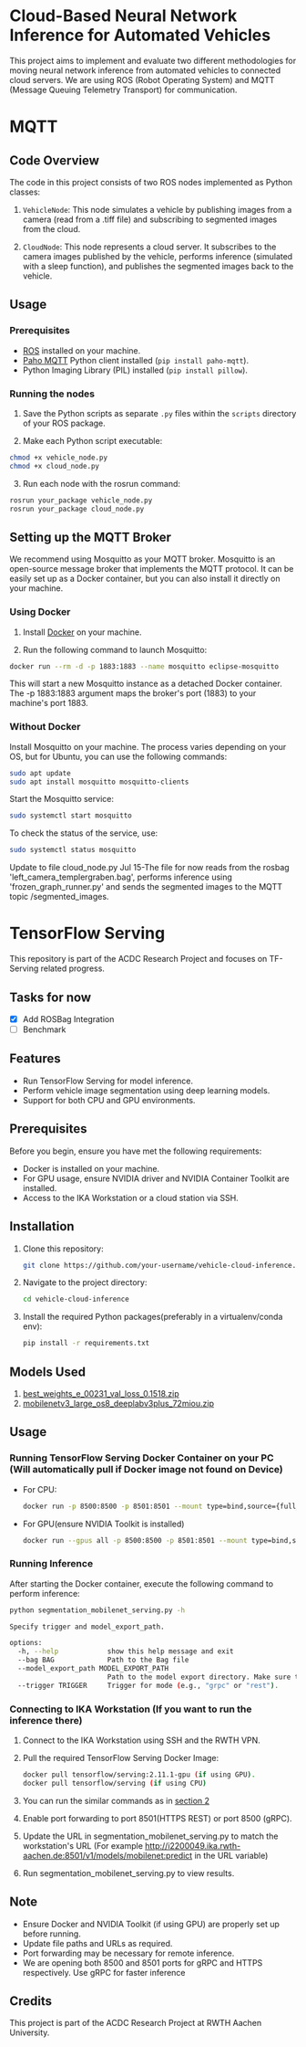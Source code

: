 # Cloud-Based Neural Network Inference for Automated Vehicles

This project aims to implement and evaluate two different methodologies for moving neural network inference from automated vehicles to connected cloud servers. We are using ROS (Robot Operating System) and MQTT (Message Queuing Telemetry Transport) for communication.

# MQTT
## Code Overview

The code in this project consists of two ROS nodes implemented as Python classes:

1. `VehicleNode`: This node simulates a vehicle by publishing images from a camera (read from a .tiff file) and subscribing to segmented images from the cloud.

2. `CloudNode`: This node represents a cloud server. It subscribes to the camera images published by the vehicle, performs inference (simulated with a sleep function), and publishes the segmented images back to the vehicle.

## Usage

### Prerequisites

- [ROS](http://wiki.ros.org/ROS/Installation) installed on your machine.
- [Paho MQTT](https://pypi.org/project/paho-mqtt/) Python client installed (`pip install paho-mqtt`).
- Python Imaging Library (PIL) installed (`pip install pillow`).

### Running the nodes

1. Save the Python scripts as separate `.py` files within the `scripts` directory of your ROS package.

2. Make each Python script executable:

```bash
chmod +x vehicle_node.py
chmod +x cloud_node.py
```

3. Run each node with the rosrun command:
```bash
rosrun your_package vehicle_node.py
rosrun your_package cloud_node.py
```

## Setting up the MQTT Broker

We recommend using Mosquitto as your MQTT broker. Mosquitto is an open-source message broker that implements the MQTT protocol. It can be easily set up as a Docker container, but you can also install it directly on your machine.

### Using Docker

1. Install [Docker](https://docs.docker.com/get-docker/) on your machine.

2. Run the following command to launch Mosquitto:

```bash
docker run --rm -d -p 1883:1883 --name mosquitto eclipse-mosquitto
```
This will start a new Mosquitto instance as a detached Docker container. The -p 1883:1883 argument maps the broker's port (1883) to your machine's port 1883.

### Without Docker
Install Mosquitto on your machine. The process varies depending on your OS, but for Ubuntu, you can use the following commands:

```bash
sudo apt update
sudo apt install mosquitto mosquitto-clients
```
Start the Mosquitto service:

```bash
sudo systemctl start mosquitto
```
To check the status of the service, use:
```bash
sudo systemctl status mosquitto
```

Update to file cloud_node.py Jul 15-The file for now reads from the rosbag 'left_camera_templergraben.bag', performs inference using 'frozen_graph_runner.py' and sends the segmented images to the MQTT topic /segmented_images. 


# TensorFlow Serving

This repository is part of the ACDC Research Project and focuses on TF-Serving related progress.

## Tasks for now

- [X] Add ROSBag Integration
- [ ] Benchmark
## Features

- Run TensorFlow Serving for model inference.
- Perform vehicle image segmentation using deep learning models.
- Support for both CPU and GPU environments.

## Prerequisites

Before you begin, ensure you have met the following requirements:

- Docker is installed on your machine.
- For GPU usage, ensure NVIDIA driver and NVIDIA Container Toolkit are installed.
- Access to the IKA Workstation or a cloud station via SSH.


## Installation

1. Clone this repository:

   ```bash
   git clone https://github.com/your-username/vehicle-cloud-inference.git

2. Navigate to the project directory:
   ```bash
   cd vehicle-cloud-inference
   ```

3. Install the required Python packages(preferably in a virtualenv/conda env):
   ```bash
   pip install -r requirements.txt
   ```

## Models Used

1. [best_weights_e_00231_val_loss_0.1518.zip](https://git.rwth-aachen.de/ika/acdc-research-project-ss23/acdc-research-project-ss23/uploads/e5bdaf3b7aa6d2b59bbd098e55eb079c/best_weights_e_00231_val_loss_0.1518.zip)
2. [mobilenetv3_large_os8_deeplabv3plus_72miou.zip](https://git.rwth-aachen.de/ika/acdc-research-project-ss23/acdc-research-project-ss23/uploads/3f73d5bd57acc307182278c0e0449650/mobilenetv3_large_os8_deeplabv3plus_72miou.zip)
   
## Usage

### Running TensorFlow Serving Docker Container on your PC (Will automatically pull if Docker image not found on Device)

- For CPU:
  ```bash
  docker run -p 8500:8500 -p 8501:8501 --mount type=bind,source={full_path}/model/mobilenetv3_large_os8_deeplabv3plus_72miou/,target=/models/mobilenet/1/ -e MODEL_NAME=mobilenet -t tensorflow/serving
  ```
- For GPU(ensure NVIDIA Toolkit is installed)
  ```bash
  docker run --gpus all -p 8500:8500 -p 8501:8501 --mount type=bind,source={full_path}/model/mobilenetv3_large_os8_deeplabv3plus_72miou/,target=/models/mobilenet/1/ -e MODEL_NAME=mobilenet -t tensorflow/serving:2.11.1-gpu

  ```
### Running Inference

After starting the Docker container, execute the following command to perform inference:
```bash
python segmentation_mobilenet_serving.py -h 

Specify trigger and model_export_path.

options:
  -h, --help            show this help message and exit
  --bag BAG             Path to the Bag file
  --model_export_path MODEL_EXPORT_PATH
                        Path to the model export directory. Make sure the model path matches the one TFServing is serving :)
  --trigger TRIGGER     Trigger for mode (e.g., "grpc" or "rest").

```

### Connecting to IKA Workstation (If you want to run the inference there)
1. Connect to the IKA Workstation using SSH and the RWTH VPN.

2. Pull the required TensorFlow Serving Docker Image: 
   ```bash
   docker pull tensorflow/serving:2.11.1-gpu (if using GPU).
   docker pull tensorflow/serving (if using CPU)
   ```
3. You can run the similar commands as in [section 2](#running-tensorflow-serving-docker-container-on-your-pc)
4. Enable port forwarding to port 8501(HTTPS REST) or port 8500 (gRPC).
5. Update the URL in segmentation_mobilenet_serving.py to match the workstation's URL
   (For example http://i2200049.ika.rwth-aachen.de:8501/v1/models/mobilenet:predict in the URL variable)
6. Run segmentation_mobilenet_serving.py to view results.
   
## Note

-  Ensure Docker and NVIDIA Toolkit (if using GPU) are properly set up before running.
-  Update file paths and URLs as required.
-  Port forwarding may be necessary for remote inference.
-  We are opening both 8500 and 8501 ports for gRPC and HTTPS respectively. Use gRPC for faster inference

## Credits

This project is part of the ACDC Research Project at RWTH Aachen University.